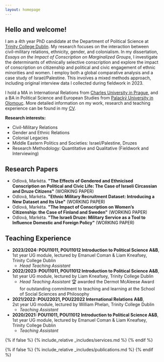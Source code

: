 ```yaml
---
layout: homepage
---
```


## Hello and welcome!
I am a 4th year PhD candidate at the Department of Political Science at <a href="http://tcd.ie" target="_blank">Trinity College Dublin</a>. My research focuses on the interaction between civil-military relations, ethnicity, gender, and colonialism. In my dissertation, <em>Essays on the Impact of Conscription on Marginalized Groups</em>, I investigate the determinants of ethnically selective conscription and explore the impact of conscription on citizenship and political and civic engagement of ethnic minorities and women. I employ both a global comparative analysis and a case study of Israel/Palestine. This involves a mixed methods approach, including original interview data I collected during fieldwork in 2023.

I hold a MA in International Relations from <a href="http://cuni.cz" target="_blank">Charles University in Prague</a>, and a BA in Political Science and European Studies from <a href="http://upol.cz" target="_blank">Palacký University in Olomouc</a>. More detailed information on my work, research and teaching experience can be found in my [CV](assets/files/curriculum_vitae.pdf).

**Research interests:**
- Civil-Military Relations
- Gender and Ethnic Relations
- Colonial Legacies
- Middle Eastern Politics and Societies: Israel/Palestine, Druzes
- Research Methodology: Quantitative and Qualitative (Fieldwork and Interviewing)

## Research Papers
- Odlová, Markéta. **"The Effects of Gendered and Ethnicised Conscription on Political and Civic Life: The Case of Israeli Circassian and Druze Citizens"** (<span style="color: black;">WORKING PAPER</span>)
- Odlová, Markéta. **"Ethnic Military Recruitment Dataset: Introducing a New Dataset and Its Use"** (<span style="color: black;">WORKING PAPER</span>)
- Odlová, Markéta. **"The Impact of Conscription on Women’s Citizenship: the Case of Finland and Sweden"** (<span style="color: black;">WORKING PAPER</span>)
- Odlová, Markéta. **"The Israeli Druze: Military Service as a Tool to Influence Domestic and Foreign Policy"** (<span style="color: black;">WORKING PAPER</span>)

## Teaching Experience
- **2023/2024: POU11011, POU11012 Introduction to Political Science A&B**,<br>
1st year UG module, lectured by Emanuel Coman & Liam Kneafsey, Trinity College Dublin<br>
  - <em>Head Teaching Assistant</em>
- **2022/2023: POU11011, POU11012 Introduction to Political Science A&B**,<br>
1st year UG module, lectured by Liam Kneafsey, Trinity College Dublin<br>
  - <em>Head Teaching Assistant</em> 🏆 awarded the Dermot McAleese Award for outstanding commitment to teaching and learning at the School of Social Sciences and Philosophy
- **2021/2022: POU22021, POU22022 International Relations A&B**,<br>
2st year UG module, lectured by William Phelan, Trinity College Dublin<br>
  - <em>Teaching Assistant</em>
- **2020/2021: POU11011, POU11012 Introduction to Political Science A&B**,<br>
1st year UG module, lectured by Emanuel Coman & Liam Kneafsey, Trinity College Dublin<br>
  - <em>Teaching Assistant</em>

{% if false %}
  {% include_relative _includes/services.md %}
{% endif %}

{% if false %}
  {% include_relative _includes/publications.md %}
{% endif %}



